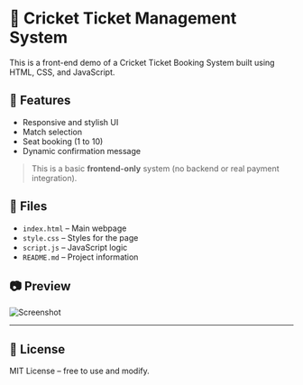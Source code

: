 # 🏏 Cricket Ticket Management System

This is a front-end demo of a Cricket Ticket Booking System built using HTML, CSS, and JavaScript.

## 🚀 Features
- Responsive and stylish UI
- Match selection
- Seat booking (1 to 10)
- Dynamic confirmation message

> This is a basic **frontend-only** system (no backend or real payment integration).

## 📁 Files
- `index.html` – Main webpage
- `style.css` – Styles for the page
- `script.js` – JavaScript logic
- `README.md` – Project information

## 📷 Preview

![Screenshot](https://via.placeholder.com/800x400.png?text=Cricket+Ticket+Booking+System)

---

## 📌 License
MIT License – free to use and modify.
